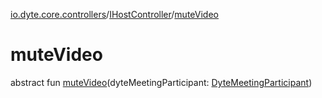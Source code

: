 [io.dyte.core.controllers](../index.md)/[IHostController](index.md)/[muteVideo](mute-video.md)

# muteVideo


abstract fun [muteVideo](mute-video.md)(dyteMeetingParticipant: [DyteMeetingParticipant](../../com.dyte.mobilecorekmm.models/-dyte-meeting-participant/index.md))
